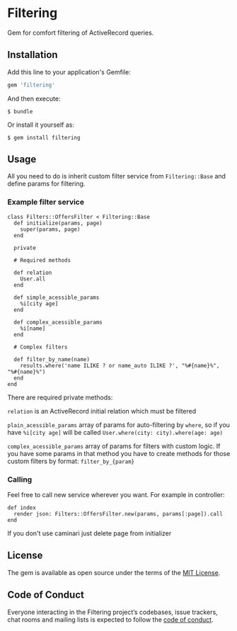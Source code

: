 # Filtering

Gem for comfort filtering of ActiveRecord queries.

## Installation

Add this line to your application's Gemfile:

```ruby
gem 'filtering'
```

And then execute:

    $ bundle

Or install it yourself as:

    $ gem install filtering

## Usage
All you need to do is inherit custom filter service from `Filtering::Base` and define params for filtering.

### Example filter service

```
class Filters::OffersFilter < Filtering::Base
  def initialize(params, page)
    super(params, page)
  end

  private

  # Required methods

  def relation
    User.all
  end

  def simple_acessible_params
    %i[city age]
  end

  def complex_acessible_params
    %i[name]
  end

  # Complex filters

  def filter_by_name(name)
    results.where('name ILIKE ? or name_auto ILIKE ?', "%#{name}%", "%#{name}%")
  end
end

```
There are required private methods:

`relation` is an ActiveRecord initial relation which must be filtered

`plain_acessible_params` array of params for auto-filtering by `where`, so if you have `%i[city age]` will be called `User.where(city: city).where(age: age)`

`complex_acessible_params` array of params for filters with custom logic. If you have some params in that method you have to create methods for those custom filters by format: `filter_by_{param}`

### Calling
Feel free to call new service wherever you want. For example in controller:

```
def index
  render json: Filters::OffersFilter.new(params, params[:page]).call
end
```
If you don't use caminari just delete page from initializer

## License

The gem is available as open source under the terms of the [MIT License](https://opensource.org/licenses/MIT).

## Code of Conduct

Everyone interacting in the Filtering project’s codebases, issue trackers, chat rooms and mailing lists is expected to follow the [code of conduct](https://github.com/[USERNAME]/filtering/blob/master/CODE_OF_CONDUCT.md).
